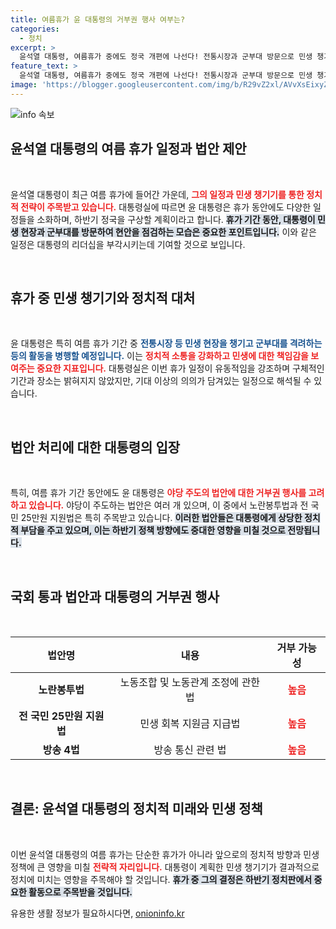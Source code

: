 ```yaml
---
title: 여름휴가 윤 대통령의 거부권 행사 여부는?
categories:
  - 정치
excerpt: >
  윤석열 대통령, 여름휴가 중에도 정국 개편에 나선다! 전통시장과 군부대 방문으로 민생 챙기며, 야당 주도 법안에 대한 거부권 행사 가능성도 점쳐지는데... 과연 그의 결정은?
feature_text: >
  윤석열 대통령, 여름휴가 중에도 정국 개편에 나선다! 전통시장과 군부대 방문으로 민생 챙기며, 야당 주도 법안에 대한 거부권 행사 가능성도 점쳐지는데... 과연 그의 결정은?
image: 'https://blogger.googleusercontent.com/img/b/R29vZ2xl/AVvXsEixyZcFfHzMRdzZMjFBmAUKJYCLCGyLL1o632UiGVXcaFdKo_bkvkuCioo0uUKlGfBVcT3P84aROyZIXSBEx3Aw5nCQ3pTgDom1WDC4m8eifvWiAmWEEVb4x6G_l8C0QH225ldMjyaFvpxGEBGNO37VmDTDMHGhJPq73UglMfDca1-0aw/s1600/blogspot.png'
---
```


<p><img src="https://blogger.googleusercontent.com/img/b/R29vZ2xl/AVvXsEixyZcFfHzMRdzZMjFBmAUKJYCLCGyLL1o632UiGVXcaFdKo_bkvkuCioo0uUKlGfBVcT3P84aROyZIXSBEx3Aw5nCQ3pTgDom1WDC4m8eifvWiAmWEEVb4x6G_l8C0QH225ldMjyaFvpxGEBGNO37VmDTDMHGhJPq73UglMfDca1-0aw/s1600/blogspot.png" alt="info 속보" /></p>

<h2 data-ke-size="size26">윤석열 대통령의 여름 휴가 일정과 법안 제안</h2>

<p data-ke-size="size16">&nbsp;</p>

<p>윤석열 대통령이 최근 여름 휴가에 들어간 가운데, <b><span style="color: #ee2323;">그의 일정과 민생 챙기기를 통한 정치적 전략이 주목받고 있습니다.</span></b> 대통령실에 따르면 윤 대통령은 휴가 동안에도 다양한 일정들을 소화하며, 하반기 정국을 구상할 계획이라고 합니다. <b><span style="background-color: #21538527;">휴가 기간 동안, 대통령이 민생 현장과 군부대를 방문하여 현안을 점검하는 모습은 중요한 포인트입니다.</span></b> 이와 같은 일정은 대통령의 리더십을 부각시키는데 기여할 것으로 보입니다.</p>

<p data-ke-size="size16">&nbsp;</p>

<h2 data-ke-size="size26">휴가 중 민생 챙기기와 정치적 대처</h2>

<p data-ke-size="size16">&nbsp;</p>

<p>윤 대통령은 특히 여름 휴가 기간 중 <b><span style="color: #1a5490;">전통시장 등 민생 현장을 챙기고 군부대를 격려하는 등의 활동을 병행할 예정입니다.</span></b> 이는 <b><span style="color: #ee2323;">정치적 소통을 강화하고 민생에 대한 책임감을 보여주는 중요한 지표입니다.</span></b> 대통령실은 이번 휴가 일정이 유동적임을 강조하며 구체적인 기간과 장소는 밝혀지지 않았지만, 기대 이상의 의의가 담겨있는 일정으로 해석될 수 있습니다.</p>

<p data-ke-size="size16">&nbsp;</p>

<h2 data-ke-size="size26">법안 처리에 대한 대통령의 입장</h2>

<p data-ke-size="size16">&nbsp;</p>

<article>
  <p>특히, 여름 휴가 기간 동안에도 윤 대통령은 <b><span style="color: #ee2323;">야당 주도의 법안에 대한 거부권 행사를 고려하고 있습니다.</span></b> 야당이 주도하는 법안은 여러 개 있으며, 이 중에서 노란봉투법과 전 국민 25만원 지원법은 특히 주목받고 있습니다. <b><span style="background-color: #21538527;">이러한 법안들은 대통령에게 상당한 정치적 부담을 주고 있으며, 이는 하반기 정책 방향에도 중대한 영향을 미칠 것으로 전망됩니다.</span></b></p>
</article>

<p data-ke-size="size16">&nbsp;</p>

<h2 data-ke-size="size26">국회 통과 법안과 대통령의 거부권 행사</h2>

<p data-ke-size="size16">&nbsp;</p>

<table style="width: 100%;">
  <thead>
    <tr>
      <th>법안명</th>
      <th>내용</th>
      <th>거부 가능성</th>
    </tr>
  </thead>
  <tbody>
    <tr>
      <td style="text-align: center;"><b>노란봉투법</b></td>
      <td style="text-align: center;">노동조합 및 노동관계 조정에 관한 법</td>
      <td style="text-align: center;"><b><span style="color: #ee2323;">높음</span></b></td>
    </tr>
    <tr>
      <td style="text-align: center;"><b>전 국민 25만원 지원법</b></td>
      <td style="text-align: center;">민생 회복 지원금 지급법</td>
      <td style="text-align: center;"><b><span style="color: #ee2323;">높음</span></b></td>
    </tr>
    <tr>
      <td style="text-align: center;"><b>방송 4법</b></td>
      <td style="text-align: center;">방송 통신 관련 법</td>
      <td style="text-align: center;"><b><span style="color: #ee2323;">높음</span></b></td>
    </tr>
  </tbody>
</table>

<p data-ke-size="size16">&nbsp;</p>

<h2 data-ke-size="size26">결론: 윤석열 대통령의 정치적 미래와 민생 정책</h2>

<p data-ke-size="size16">&nbsp;</p>

<p>이번 윤석열 대통령의 여름 휴가는 단순한 휴가가 아니라 앞으로의 정치적 방향과 민생 정책에 큰 영향을 미칠 <b><span style="color: #ee2323;">전략적 자리입니다.</span></b> 대통령이 계획한 민생 챙기기가 결과적으로 정치에 미치는 영향을 주목해야 할 것입니다. <b><span style="background-color: #21538527;">휴가 중 그의 결정은 하반기 정치판에서 중요한 활동으로 주목받을 것입니다.</span></b></p>
유용한 생활 정보가 필요하시다면, <a href="https://onioninfo.kr" rel="dofollow">onioninfo.kr</a>


